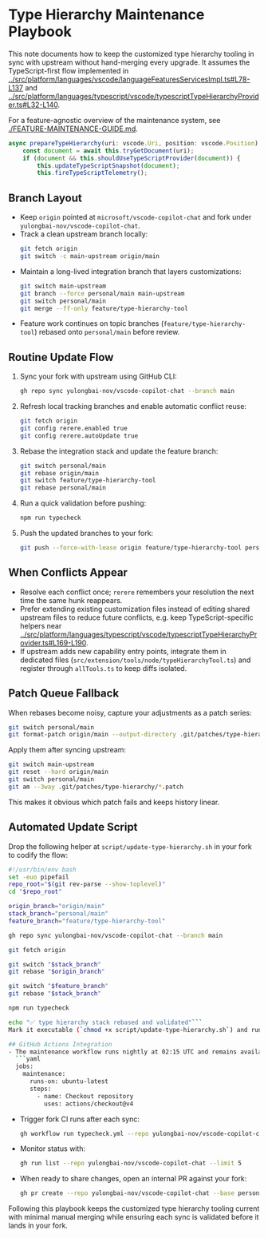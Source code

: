 # Type Hierarchy Maintenance Playbook

This note documents how to keep the customized type hierarchy tooling in sync with upstream without hand-merging every upgrade. It assumes the TypeScript-first flow implemented in [../src/platform/languages/vscode/languageFeaturesServicesImpl.ts#L78-L137](../src/platform/languages/vscode/languageFeaturesServicesImpl.ts#L78-L137) and [../src/platform/languages/typescript/vscode/typescriptTypeHierarchyProvider.ts#L32-L140](../src/platform/languages/typescript/vscode/typescriptTypeHierarchyProvider.ts#L32-L140).

For a feature-agnostic overview of the maintenance system, see [./FEATURE-MAINTENANCE-GUIDE.md](./FEATURE-MAINTENANCE-GUIDE.md).

```typescript
async prepareTypeHierarchy(uri: vscode.Uri, position: vscode.Position): Promise<vscode.TypeHierarchyItem[]> {
	const document = await this.tryGetDocument(uri);
	if (document && this.shouldUseTypeScriptProvider(document)) {
		this.updateTypeScriptSnapshot(document);
		this.fireTypeScriptTelemetry();
```

## Branch Layout
- Keep `origin` pointed at `microsoft/vscode-copilot-chat` and fork under `yulongbai-nov/vscode-copilot-chat`.
- Track a clean upstream branch locally:
  ```bash
  git fetch origin
  git switch -c main-upstream origin/main
  ```
- Maintain a long-lived integration branch that layers customizations:
  ```bash
  git switch main-upstream
  git branch --force personal/main main-upstream
  git switch personal/main
  git merge --ff-only feature/type-hierarchy-tool
  ```
- Feature work continues on topic branches (`feature/type-hierarchy-tool`) rebased onto `personal/main` before review.

## Routine Update Flow
1. Sync your fork with upstream using GitHub CLI:
   ```bash
   gh repo sync yulongbai-nov/vscode-copilot-chat --branch main
   ```
2. Refresh local tracking branches and enable automatic conflict reuse:
   ```bash
   git fetch origin
   git config rerere.enabled true
   git config rerere.autoUpdate true
   ```
3. Rebase the integration stack and update the feature branch:
   ```bash
   git switch personal/main
   git rebase origin/main
   git switch feature/type-hierarchy-tool
   git rebase personal/main
   ```
4. Run a quick validation before pushing:
   ```bash
   npm run typecheck
   ```
5. Push the updated branches to your fork:
   ```bash
   git push --force-with-lease origin feature/type-hierarchy-tool personal/main
   ```

## When Conflicts Appear
- Resolve each conflict once; `rerere` remembers your resolution the next time the same hunk reappears.
- Prefer extending existing customization files instead of editing shared upstream files to reduce future conflicts, e.g. keep TypeScript-specific helpers near [../src/platform/languages/typescript/vscode/typescriptTypeHierarchyProvider.ts#L169-L190](../src/platform/languages/typescript/vscode/typescriptTypeHierarchyProvider.ts#L169-L190).
- If upstream adds new capability entry points, integrate them in dedicated files (`src/extension/tools/node/typeHierarchyTool.ts`) and register through `allTools.ts` to keep diffs isolated.

## Patch Queue Fallback
When rebases become noisy, capture your adjustments as a patch series:
```bash
git switch personal/main
git format-patch origin/main --output-directory .git/patches/type-hierarchy
```
Apply them after syncing upstream:
```bash
git switch main-upstream
git reset --hard origin/main
git switch personal/main
git am --3way .git/patches/type-hierarchy/*.patch
```
This makes it obvious which patch fails and keeps history linear.

## Automated Update Script
Drop the following helper at `script/update-type-hierarchy.sh` in your fork to codify the flow:
```bash
#!/usr/bin/env bash
set -euo pipefail
repo_root="$(git rev-parse --show-toplevel)"
cd "$repo_root"

origin_branch="origin/main"
stack_branch="personal/main"
feature_branch="feature/type-hierarchy-tool"

gh repo sync yulongbai-nov/vscode-copilot-chat --branch main

git fetch origin

git switch "$stack_branch"
git rebase "$origin_branch"

git switch "$feature_branch"
git rebase "$stack_branch"

npm run typecheck

echo "✅ type hierarchy stack rebased and validated"```
Mark it executable (`chmod +x script/update-type-hierarchy.sh`) and run whenever upstream advances.

## GitHub Actions Integration
- The maintenance workflow runs nightly at 02:15 UTC and remains available on demand; see [../.github/workflows/type-hierarchy-maintenance.yml#L1-L33](../.github/workflows/type-hierarchy-maintenance.yml#L1-L33):
  ```yaml
  jobs:
    maintenance:
      runs-on: ubuntu-latest
      steps:
        - name: Checkout repository
          uses: actions/checkout@v4
  ```
- Trigger fork CI runs after each sync:
  ```bash
  gh workflow run typecheck.yml --repo yulongbai-nov/vscode-copilot-chat
  ```
- Monitor status with:
  ```bash
  gh run list --repo yulongbai-nov/vscode-copilot-chat --limit 5
  ```
- When ready to share changes, open an internal PR against your fork:
  ```bash
  gh pr create --repo yulongbai-nov/vscode-copilot-chat --base personal/main --head feature/type-hierarchy-tool --title "Type hierarchy refresh" --body "Automated refresh against upstream"
  ```

Following this playbook keeps the customized type hierarchy tooling current with minimal manual merging while ensuring each sync is validated before it lands in your fork.
